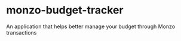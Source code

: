 # monzo-budget-tracker
An application that helps better manage your budget through Monzo transactions
